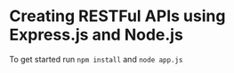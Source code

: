 # Creating RESTFul APIs using Express.js and Node.js

To get started run `npm install` and `node app.js`

